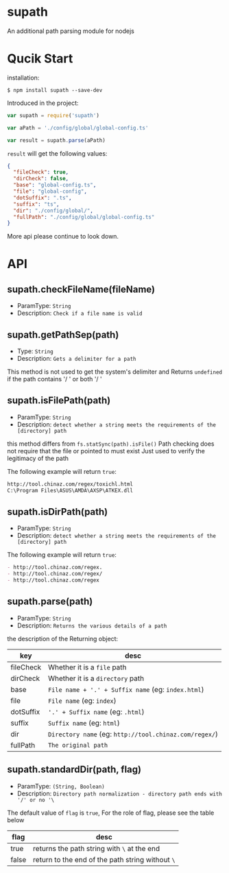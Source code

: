 # supath
An additional path parsing module for nodejs

# Qucik Start

installation:

```
$ npm install supath --save-dev
```

Introduced in the project:

```js
var supath = require('supath')

var aPath = './config/global/global-config.ts'

var result = supath.parse(aPath)
```

`result` will get the following values:
```json
{
  "fileCheck": true,
  "dirCheck": false,
  "base": "global-config.ts",
  "file": "global-config",
  "dotSuffix": ".ts",
  "suffix": "ts",
  "dir": "./config/global/",
  "fullPath": "./config/global/global-config.ts"
}
```

More api please continue to look down.

# API

## supath.checkFileName(fileName)
- ParamType: `String`
- Description: `Check if a file name is valid`

## supath.getPathSep(path)
- Type: `String`
- Description: `Gets a delimiter for a path`

This method is not used to get the system's delimiter
and Returns `undefined` if the path contains '/ \' or both '/ \'


## supath.isFilePath(path)
- ParamType: `String`
- Description: `detect whether a string meets the requirements of the [directory] path`

this method differs from `fs.statSync(path).isFile()`
Path checking does not require that the file or  pointed to must exist
Just used to verify the legitimacy of the path

The following example will return `true`:

```markdown
http://tool.chinaz.com/regex/toxichl.html
C:\Program Files\ASUS\AMDA\AXSP\ATKEX.dll
```



## supath.isDirPath(path)
- ParamType: `String`
- Description: `detect whether a string meets the requirements of the [directory] path`


The following example will return `true`:

```markdown
- http://tool.chinaz.com/regex.
- http://tool.chinaz.com/regex/
- http://tool.chinaz.com/regex
```


## supath.parse(path)
- ParamType: `String`
- Description: `Returns the various details of a path`

the description of the Returning object:

key|desc
---|---
fileCheck|Whether it is a `file` path
dirCheck|Whether it is a `directory` path
base| `File name + '.' + Suffix name` (eg: `index.html`)
file| `File name` (eg: `index`)
dotSuffix| `'.' + Suffix name` (eg: `.html`)
suffix| `Suffix name` (eg: `html`)
dir| `Directory name` (eg: `http://tool.chinaz.com/regex/`)
fullPath| `The original path`


## supath.standardDir(path, flag)
- ParamType: `(String, Boolean)`
- Description: `Directory path normalization - directory path ends with '/' or no '\`

The default value of `flag` is `true`, For the role of flag, please see the table below

flag|desc
---|---
true|returns the path string with `\` at the end
false|return to the end of the path string without `\`
